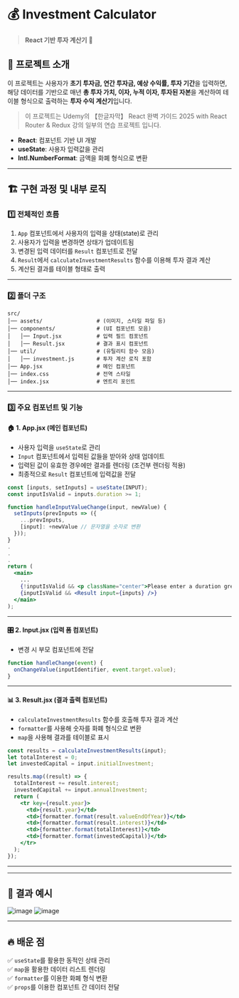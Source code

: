 # 💰 Investment Calculator

> **React 기반 투자 계산기** 🚀

## 📌 프로젝트 소개

이 프로젝트는 사용자가 **초기 투자금, 연간 투자금, 예상 수익률, 투자 기간**을 입력하면, 해당 데이터를 기반으로 매년 **총 투자 가치, 이자, 누적 이자, 투자된 자본**을 계산하여 테이블 형식으로 출력하는 **투자 수익 계산기**입니다.

> 이 프로젝트는 Udemy의 【한글자막】 React 완벽 가이드 2025 with React Router & Redux 강의 일부의 연습 프로젝트 입니다.

- **React**: 컴포넌트 기반 UI 개발
- **useState**: 사용자 입력값을 관리
- **Intl.NumberFormat**: 금액을 화폐 형식으로 변환

---

## 🏗️ 구현 과정 및 내부 로직

### 1️⃣ **전체적인 흐름**

1. `App` 컴포넌트에서 사용자의 입력을 상태(state)로 관리
2. 사용자가 입력을 변경하면 상태가 업데이트됨
3. 변경된 입력 데이터를 `Result` 컴포넌트로 전달
4. `Result`에서 `calculateInvestmentResults` 함수를 이용해 투자 결과 계산
5. 계산된 결과를 테이블 형태로 출력

---

### 2️⃣ **폴더 구조**

```
src/
│── assets/                 # (이미지, 스타일 파일 등)
│── components/             # (UI 컴포넌트 모음)
│   │── Input.jsx           # 입력 필드 컴포넌트
│   │── Result.jsx          # 결과 표시 컴포넌트
│── util/                   # (유틸리티 함수 모음)
│   │── investment.js       # 투자 계산 로직 포함
│── App.jsx                 # 메인 컴포넌트
│── index.css               # 전역 스타일
│── index.jsx               # 엔트리 포인트
```

---

### 3️⃣ **주요 컴포넌트 및 기능**

#### 🏠 **1. App.jsx (메인 컴포넌트)**

- 사용자 입력을 `useState`로 관리
- `Input` 컴포넌트에서 입력된 값들을 받아와 상태 업데이트
- 입력된 값이 유효한 경우에만 결과를 렌더링 (조건부 렌더링 적용)
- 최종적으로 `Result` 컴포넌트에 입력값을 전달


```jsx
const [inputs, setInputs] = useState(INPUT);
const inputIsValid = inputs.duration >= 1;

function handleInputValueChange(input, newValue) {
  setInputs(prevInputs => ({
    ...prevInputs,
    [input]: +newValue // 문자열을 숫자로 변환
  }));
}
.
.
.
return (
  <main>
    ...
    {!inputIsValid && <p className="center">Please enter a duration greater than zero.</p>}
    {inputIsValid && <Result input={inputs} />}
  </main>
);
```

---

#### 🎛️ **2. Input.jsx (입력 폼 컴포넌트)**

- 변경 시 부모 컴포넌트에 전달

```jsx
function handleChange(event) {
  onChangeValue(inputIdentifier, event.target.value);
}
```

---

#### 📊 **3. Result.jsx (결과 출력 컴포넌트)**

- `calculateInvestmentResults` 함수를 호출해 투자 결과 계산
- `formatter`를 사용해 숫자를 화폐 형식으로 변환
- `map`을 사용해 결과를 테이블로 표시

```jsx
const results = calculateInvestmentResults(input);
let totalInterest = 0;
let investedCapital = input.initialInvestment;

results.map((result) => {
  totalInterest += result.interest;
  investedCapital += input.annualInvestment;
  return (
    <tr key={result.year}>
      <td>{result.year}</td>
      <td>{formatter.format(result.valueEndOfYear)}</td>
      <td>{formatter.format(result.interest)}</td>
      <td>{formatter.format(totalInterest)}</td>
      <td>{formatter.format(investedCapital)}</td>
    </tr>
  );
});
```

---

---

## 🎯 **결과 예시**

![image](https://github.com/user-attachments/assets/31481b89-dc7f-4c68-a16d-3fd46cbd3af0)
![image](https://github.com/user-attachments/assets/c850fac3-62ea-48ea-81c5-e70cef315bdc)


---

## 🔥 **배운 점**
✅ `useState`를 활용한 동적인 상태 관리\
✅ `map`을 활용한 데이터 리스트 렌더링\
✅ `formatter`를 이용한 화폐 형식 변환\
✅ `props`를 이용한 컴포넌트 간 데이터 전달


